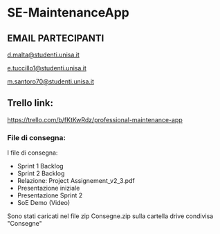 # SE-MaintenanceApp

## EMAIL PARTECIPANTI

d.malta@studenti.unisa.it

e.tuccillo1@studenti.unisa.it

m.santoro70@studenti.unisa.it

## Trello link:

https://trello.com/b/fKtKwRdz/professional-maintenance-app

### File di consegna:
I file di consegna:
- Sprint 1 Backlog
- Sprint 2 Backlog
- Relazione: Project Assignement_v2_3.pdf
- Presentazione iniziale
- Presentazione Sprint 2 
- SoE Demo (Video)

Sono stati caricati nel file zip Consegne.zip sulla cartella drive condivisa "Consegne"
